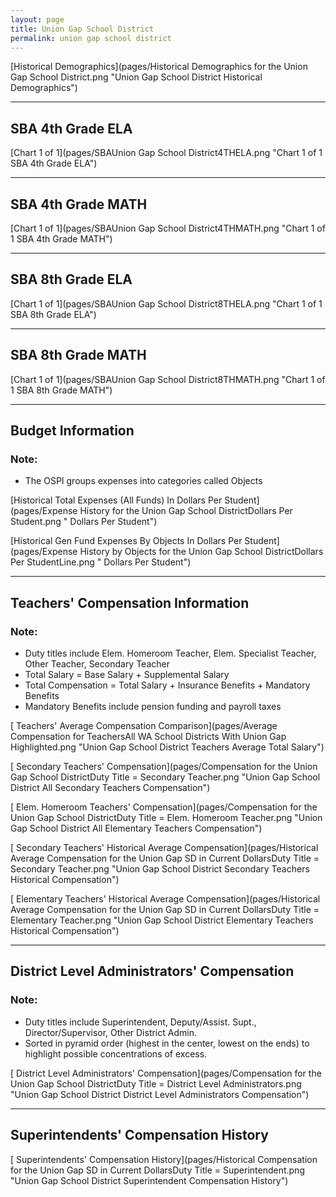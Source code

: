 ```yaml
---
layout: page
title: Union Gap School District
permalink: union gap school district
---
```



[Historical Demographics](pages/Historical Demographics for the Union Gap School District.png "Union Gap School District Historical Demographics")

___

## SBA 4th Grade ELA

[Chart 1 of 1](pages/SBAUnion Gap School District4THELA.png "Chart 1 of 1 SBA 4th Grade ELA")


___

## SBA 4th Grade MATH

[Chart 1 of 1](pages/SBAUnion Gap School District4THMATH.png "Chart 1 of 1 SBA 4th Grade MATH")


___

## SBA 8th Grade ELA

[Chart 1 of 1](pages/SBAUnion Gap School District8THELA.png "Chart 1 of 1 SBA 8th Grade ELA")


___

## SBA 8th Grade MATH

[Chart 1 of 1](pages/SBAUnion Gap School District8THMATH.png "Chart 1 of 1 SBA 8th Grade MATH")


___

## Budget Information
### Note:
- The OSPI groups expenses into categories called Objects

[Historical Total Expenses (All Funds) In Dollars Per Student](pages/Expense History for the Union Gap School DistrictDollars Per Student.png " Dollars Per Student")

[Historical Gen Fund Expenses By Objects In Dollars Per Student](pages/Expense History by Objects for the Union Gap School DistrictDollars Per StudentLine.png " Dollars Per Student")


___

## Teachers' Compensation Information
### Note:
- Duty titles include Elem. Homeroom Teacher, Elem. Specialist Teacher, Other Teacher, Secondary Teacher
- Total Salary = Base Salary + Supplemental Salary
- Total Compensation = Total Salary + Insurance Benefits + Mandatory Benefits
- Mandatory Benefits include pension funding and payroll taxes

[ Teachers' Average Compensation Comparison](pages/Average Compensation for TeachersAll WA School Districts With Union Gap Highlighted.png "Union Gap School District Teachers Average Total Salary")

[ Secondary Teachers' Compensation](pages/Compensation for the Union Gap School DistrictDuty Title = Secondary Teacher.png "Union Gap School District All Secondary Teachers Compensation")

[ Elem. Homeroom Teachers' Compensation](pages/Compensation for the Union Gap School DistrictDuty Title = Elem. Homeroom Teacher.png "Union Gap School District All Elementary Teachers Compensation")

[ Secondary Teachers' Historical Average Compensation](pages/Historical Average Compensation for the Union Gap SD in Current DollarsDuty Title = Secondary Teacher.png "Union Gap School District Secondary Teachers Historical Compensation")

[ Elementary Teachers' Historical Average Compensation](pages/Historical Average Compensation for the Union Gap SD in Current DollarsDuty Title = Elementary Teacher.png "Union Gap School District Elementary Teachers Historical Compensation")


___

## District Level Administrators' Compensation

### Note:
- Duty titles include Superintendent, Deputy/Assist. Supt., Director/Supervisor, Other District Admin.
- Sorted in pyramid order (highest in the center, lowest on the ends) to highlight possible concentrations of excess.

[ District Level Administrators' Compensation](pages/Compensation for the Union Gap School DistrictDuty Title = District Level Administrators.png "Union Gap School District District Level Administrators Compensation")


___

## Superintendents' Compensation History

[ Superintendents' Compensation History](pages/Historical Compensation for the Union Gap SD in Current DollarsDuty Title = Superintendent.png "Union Gap School District Superintendent Compensation History")

